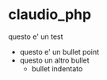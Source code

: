 # claudio_php
questo e' un test
- questo e' un bullet point
- questo un altro bullet
  - bullet indentato
